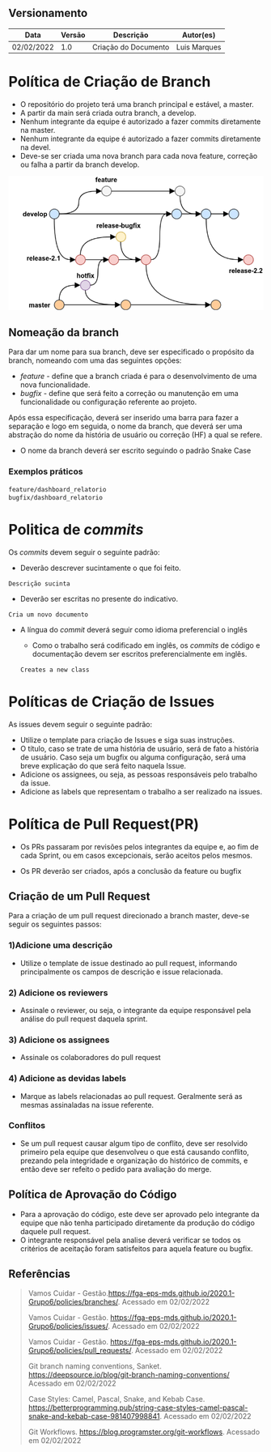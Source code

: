 ## Versionamento

| Data       | Versão | Descrição            | Autor(es)    |
| ---------- | ------ | -------------------- | ------------ |
| 02/02/2022 | 1.0    | Criação do Documento | Luis Marques |

# Política de Criação de Branch

-   O repositório do projeto terá uma branch principal e estável, a master.
-   A partir da main será criada outra branch, a develop.
-   Nenhum integrante da equipe é autorizado a fazer commits diretamente na master.
-   Nenhum integrante da equipe é autorizado a fazer commits diretamente na devel.
-   Deve-se ser criada uma nova branch para cada nova feature, correção ou falha a partir da branch develop.

![branchpolicy.png](git-flow.png)

## Nomeação da branch

Para dar um nome para sua branch, deve ser especificado o propósito da branch, nomeando com uma das seguintes opções:

-   _feature_ - define que a branch criada é para o desenvolvimento de uma nova funcionalidade.
-   _bugfix_ - define que será feito a correção ou manutenção em uma funcionalidade ou configuração referente ao projeto.

Após essa especificação, deverá ser inserido uma barra para fazer a separação e logo em seguida, o nome da branch, que deverá ser uma abstração do nome da história de usuário ou correção (HF) a qual se refere.

-   O nome da branch deverá ser escrito seguindo o padrão Snake Case

### Exemplos práticos

    feature/dashboard_relatorio
    bugfix/dashboard_relatorio

# Politica de _commits_

Os _commits_ devem seguir o seguinte padrão:

-   Deverão descrever sucintamente o que foi feito.

```
Descrição sucinta
```

-   Deverão ser escritas no presente do indicativo.

```
Cria um novo documento
```

-   A língua do _commit_ deverá seguir como idioma preferencial o inglês

    -   Como o trabalho será codificado em inglês, os _commits_ de código e documentação devem ser escritos preferencialmente em inglês.

    ```
    Creates a new class
    ```

# Políticas de Criação de Issues

As issues devem seguir o seguinte padrão:

-   Utilize o template para criação de Issues e siga suas instruções.
-   O título, caso se trate de uma história de usuário, será de fato a história de usuário. Caso seja um bugfix ou alguma configuração, será uma breve explicação do que será feito naquela Issue.
-   Adicione os assignees, ou seja, as pessoas responsáveis pelo trabalho da issue.
-   Adicione as labels que representam o trabalho a ser realizado na issues.

# Política de Pull Request(PR)

-   Os PRs passaram por revisões pelos integrantes da equipe e, ao fim de cada Sprint, ou em casos excepcionais, serão aceitos pelos mesmos.

-   Os PR deverão ser criados, após a conclusão da feature ou bugfix

## Criação de um Pull Request

Para a criação de um pull request direcionado a branch master, deve-se seguir os seguintes passos:

### 1)Adicione uma descrição

-   Utilize o template de issue destinado ao pull request, informando principalmente os campos de descrição e issue relacionada.

### 2) Adicione os reviewers

-   Assinale o reviewer, ou seja, o integrante da equipe responsável pela análise do pull request daquela sprint.

### 3) Adicione os assignees

-   Assinale os colaboradores do pull request

### 4) Adicione as devidas labels

-   Marque as labels relacionadas ao pull request. Geralmente será as mesmas assinaladas na issue referente.

### Conflitos

-   Se um pull request causar algum tipo de conflito, deve ser resolvido primeiro pela equipe que desenvolveu o que está causando conflito, prezando pela integridade e organização do histórico de commits, e então deve ser refeito o pedido para avaliação do merge.

## Política de Aprovação do Código

-   Para a aprovação do código, este deve ser aprovado pelo integrante da equipe que não tenha participado diretamente da produção do código daquele pull request.
-   O integrante responsável pela analise deverá verificar se todos os critérios de aceitação foram satisfeitos para aquela feature ou bugfix.

## Referências

> Vamos Cuidar - Gestão.<https://fga-eps-mds.github.io/2020.1-Grupo6/policies/branches/>. Acessado em 02/02/2022
>
> Vamos Cuidar - Gestão. <https://fga-eps-mds.github.io/2020.1-Grupo6/policies/issues/>. Acessado em 02/02/2022
>
> Vamos Cuidar - Gestão. <https://fga-eps-mds.github.io/2020.1-Grupo6/policies/pull_requests/>. Acessado em 02/02/2022
>
> Git branch naming conventions, Sanket. <https://deepsource.io/blog/git-branch-naming-conventions/> Acessado em 02/02/2022
>
> Case Styles: Camel, Pascal, Snake, and Kebab Case. <https://betterprogramming.pub/string-case-styles-camel-pascal-snake-and-kebab-case-981407998841>. Acessado em 02/02/2022
>
> Git Workflows. <https://blog.programster.org/git-workflows>. Acessado em 02/02/2022
